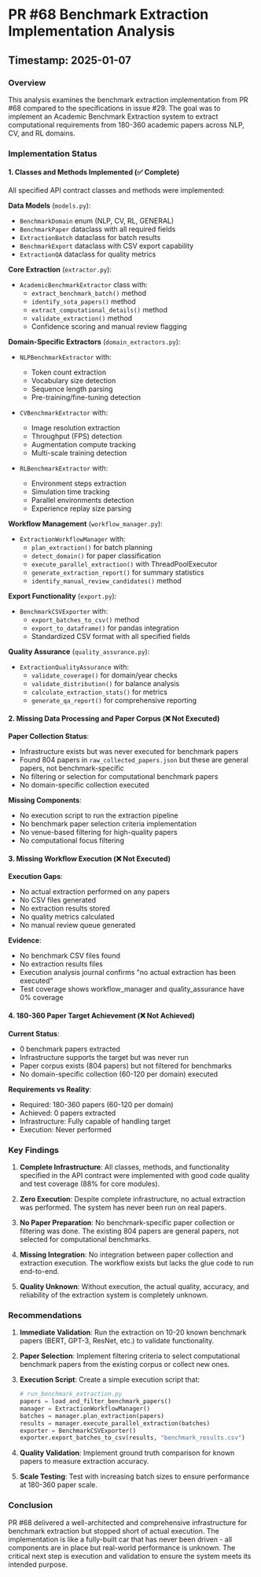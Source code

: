 # PR #68 Benchmark Extraction Implementation Analysis

## Timestamp: 2025-01-07

### Overview

This analysis examines the benchmark extraction implementation from PR #68 compared to the specifications in issue #29. The goal was to implement an Academic Benchmark Extraction system to extract computational requirements from 180-360 academic papers across NLP, CV, and RL domains.

### Implementation Status

#### 1. Classes and Methods Implemented (✅ Complete)

All specified API contract classes and methods were implemented:

**Data Models** (`models.py`):
- `BenchmarkDomain` enum (NLP, CV, RL, GENERAL)
- `BenchmarkPaper` dataclass with all required fields
- `ExtractionBatch` dataclass for batch results
- `BenchmarkExport` dataclass with CSV export capability
- `ExtractionQA` dataclass for quality metrics

**Core Extraction** (`extractor.py`):
- `AcademicBenchmarkExtractor` class with:
  - `extract_benchmark_batch()` method
  - `identify_sota_papers()` method
  - `extract_computational_details()` method
  - `validate_extraction()` method
  - Confidence scoring and manual review flagging

**Domain-Specific Extractors** (`domain_extractors.py`):
- `NLPBenchmarkExtractor` with:
  - Token count extraction
  - Vocabulary size detection
  - Sequence length parsing
  - Pre-training/fine-tuning detection

- `CVBenchmarkExtractor` with:
  - Image resolution extraction
  - Throughput (FPS) detection
  - Augmentation compute tracking
  - Multi-scale training detection

- `RLBenchmarkExtractor` with:
  - Environment steps extraction
  - Simulation time tracking
  - Parallel environments detection
  - Experience replay size parsing

**Workflow Management** (`workflow_manager.py`):
- `ExtractionWorkflowManager` with:
  - `plan_extraction()` for batch planning
  - `detect_domain()` for paper classification
  - `execute_parallel_extraction()` with ThreadPoolExecutor
  - `generate_extraction_report()` for summary statistics
  - `identify_manual_review_candidates()` method

**Export Functionality** (`export.py`):
- `BenchmarkCSVExporter` with:
  - `export_batches_to_csv()` method
  - `export_to_dataframe()` for pandas integration
  - Standardized CSV format with all specified fields

**Quality Assurance** (`quality_assurance.py`):
- `ExtractionQualityAssurance` with:
  - `validate_coverage()` for domain/year checks
  - `validate_distribution()` for balance analysis
  - `calculate_extraction_stats()` for metrics
  - `generate_qa_report()` for comprehensive reporting

#### 2. Missing Data Processing and Paper Corpus (❌ Not Executed)

**Paper Collection Status**:
- Infrastructure exists but was never executed for benchmark papers
- Found 804 papers in `raw_collected_papers.json` but these are general papers, not benchmark-specific
- No filtering or selection for computational benchmark papers
- No domain-specific collection executed

**Missing Components**:
- No execution script to run the extraction pipeline
- No benchmark paper selection criteria implementation
- No venue-based filtering for high-quality papers
- No computational focus filtering

#### 3. Missing Workflow Execution (❌ Not Executed)

**Execution Gaps**:
- No actual extraction performed on any papers
- No CSV files generated
- No extraction results stored
- No quality metrics calculated
- No manual review queue generated

**Evidence**:
- No benchmark CSV files found
- No extraction results files
- Execution analysis journal confirms "no actual extraction has been executed"
- Test coverage shows workflow_manager and quality_assurance have 0% coverage

#### 4. 180-360 Paper Target Achievement (❌ Not Achieved)

**Current Status**:
- 0 benchmark papers extracted
- Infrastructure supports the target but was never run
- Paper corpus exists (804 papers) but not filtered for benchmarks
- No domain-specific collection (60-120 per domain) executed

**Requirements vs Reality**:
- Required: 180-360 papers (60-120 per domain)
- Achieved: 0 papers extracted
- Infrastructure: Fully capable of handling target
- Execution: Never performed

### Key Findings

1. **Complete Infrastructure**: All classes, methods, and functionality specified in the API contract were implemented with good code quality and test coverage (88% for core modules).

2. **Zero Execution**: Despite complete infrastructure, no actual extraction was performed. The system has never been run on real papers.

3. **No Paper Preparation**: No benchmark-specific paper collection or filtering was done. The existing 804 papers are general papers, not selected for computational benchmarks.

4. **Missing Integration**: No integration between paper collection and extraction execution. The workflow exists but lacks the glue code to run end-to-end.

5. **Quality Unknown**: Without execution, the actual quality, accuracy, and reliability of the extraction system is completely unknown.

### Recommendations

1. **Immediate Validation**: Run the extraction on 10-20 known benchmark papers (BERT, GPT-3, ResNet, etc.) to validate functionality.

2. **Paper Selection**: Implement filtering criteria to select computational benchmark papers from the existing corpus or collect new ones.

3. **Execution Script**: Create a simple execution script that:
   ```python
   # run_benchmark_extraction.py
   papers = load_and_filter_benchmark_papers()
   manager = ExtractionWorkflowManager()
   batches = manager.plan_extraction(papers)
   results = manager.execute_parallel_extraction(batches)
   exporter = BenchmarkCSVExporter()
   exporter.export_batches_to_csv(results, "benchmark_results.csv")
   ```

4. **Quality Validation**: Implement ground truth comparison for known papers to measure extraction accuracy.

5. **Scale Testing**: Test with increasing batch sizes to ensure performance at 180-360 paper scale.

### Conclusion

PR #68 delivered a well-architected and comprehensive infrastructure for benchmark extraction but stopped short of actual execution. The implementation is like a fully-built car that has never been driven - all components are in place but real-world performance is unknown. The critical next step is execution and validation to ensure the system meets its intended purpose.
